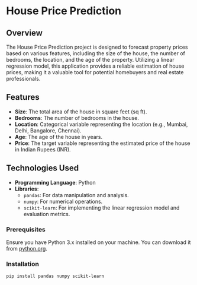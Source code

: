 # House Price Prediction

## Overview

The House Price Prediction project is designed to forecast property prices based on various features, including the size of the house, the number of bedrooms, the location, and the age of the property. Utilizing a linear regression model, this application provides a reliable estimation of house prices, making it a valuable tool for potential homebuyers and real estate professionals.

## Features

- **Size**: The total area of the house in square feet (sq ft).
- **Bedrooms**: The number of bedrooms in the house.
- **Location**: Categorical variable representing the location (e.g., Mumbai, Delhi, Bangalore, Chennai).
- **Age**: The age of the house in years.
- **Price**: The target variable representing the estimated price of the house in Indian Rupees (INR).

## Technologies Used

- **Programming Language**: Python
- **Libraries**:
  - `pandas`: For data manipulation and analysis.
  - `numpy`: For numerical operations.
  - `scikit-learn`: For implementing the linear regression model and evaluation metrics.

### Prerequisites

Ensure you have Python 3.x installed on your machine. You can download it from [python.org](https://www.python.org/downloads/).

### Installation

   ```bash
pip install pandas numpy scikit-learn
```

